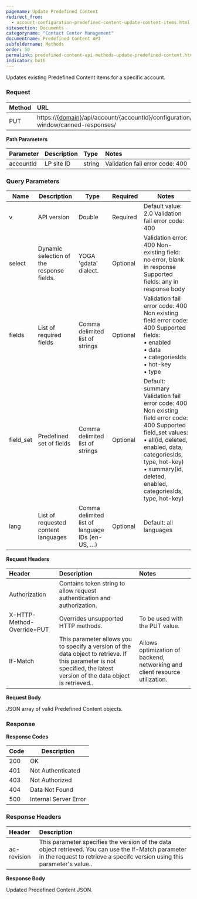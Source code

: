 ```yaml
---
pagename: Update Predefined Content
redirect_from:
  - account-configuration-predefined-content-update-content-items.html
sitesection: Documents
categoryname: "Contact Center Management"
documentname: Predefined Content API
subfoldername: Methods
order: 50
permalink: predefined-content-api-methods-update-predefined-content.html
indicator: both
---
```


Updates existing Predefined Content items for a specific account.

### Request

 |Method|    URL|
 |:-------  |:-----|
 |PUT|       https://[{domain}](/agent-domain-domain-api.html)/api/account/{accountId}/configuration/engagement-window/canned-responses/ |

**Path Parameters**

 |Parameter|  Description|  Type|  Notes|
 |:----------|  :--------------|  :--------------|  :---|
 |accountId|  LP site ID|  string |  Validation fail error code: 400|

### Query Parameters

| Name      | Description                               | Type                                           | Required | Notes                                                                                                                                                                                                                                           |
|-----------|-------------------------------------------|------------------------------------------------|----------|-------------------------------------------------------------------------------------------------------------------------------------------------------------------------------------------------------------------------------------------------|
| v         | API version                               | Double                                         | Required | Default value: 2.0 Validation fail error code: 400                                                                                                                                                                                              |
| select    | Dynamic selection of the response fields. | YOGA 'gdata' dialect.                          | Optional | Validation error: 400 Non-existing field: no error, blank in response Supported fields: any in response body                                                                                                                                    |
| fields    | List of required fields                   | Comma delimited list of strings                | Optional | Validation fail error code: 400 Non existing field error code: 400 Supported fields: <br>• enabled <br>• data<br> • categoriesIds<br> • hot-key <br>• type                                                                                                     |
| field_set | Predefined set of fields                  | Comma delimited list of strings                | Optional | Default: summary Validation fail error code: 400 Non existing field error code: 400 Supported field_set values: <br>• all(id, deleted, enabled, data, categoriesIds, type, hot-key)<br> • summary(id, deleted, enabled, categoriesIds, type, hot-key) |
| lang      | List of requested content languages       | Comma delimited list of language IDs (en-US, …) | Optional | Default: all languages                                                                                                                                                                                                                          |

**Request Headers**

 |Header  | Description|  Notes|
 |:-------|   :-----------|  :--- |
 |Authorization|  Contains token string to allow request authentication and authorization.  |
 |X-HTTP-Method-Override=PUT|  Overrides unsupported HTTP methods.|  To be used with the PUT value. |
 |If-Match|  This parameter allows you to specify a version of the data object to retrieve. If this parameter is not specified, the latest version of the data object is retrieved..|  Allows optimization of backend, networking and client resource utilization. |

**Request Body**

JSON array of valid Predefined Content objects.

### Response

**Response Codes**

| Code | Description           |
|------|-----------------------|
| 200  | OK                    |
| 401  | Not Authenticated     |
| 403  | Not Authorized        |
| 404  | Data Not Found        |
| 500  | Internal Server Error |

### Response Headers

| Header|  Description |
 |:-------  | :----- |
 |ac-revision | This parameter specifies the version of the data object retrieved. You can use the If-Match parameter in the request to retrieve a specifc version using this parameter's value.. |

**Response Body**

Updated Predefined Content JSON.